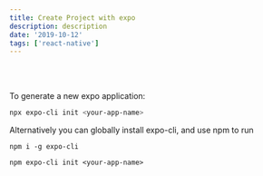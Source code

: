 ```yaml
---
title: Create Project with expo
description: description
date: '2019-10-12'
tags: ['react-native']
---
```


<br />
<br />

To generate a new expo application:

```sh
npx expo-cli init <your-app-name>
```

Alternatively you can globally install expo-cli, and use npm to run

```
npm i -g expo-cli

npm expo-cli init <your-app-name>

```


<br />
<br />

